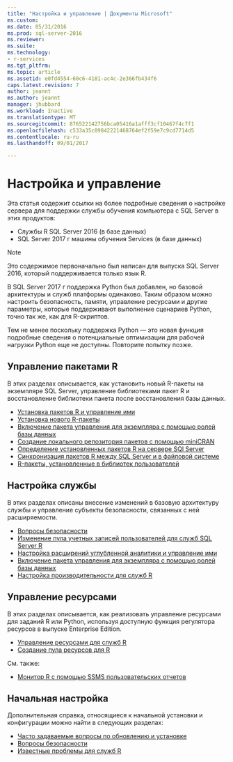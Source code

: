```yaml
---
title: "Настройка и управление | Документы Microsoft"
ms.custom: 
ms.date: 05/31/2016
ms.prod: sql-server-2016
ms.reviewer: 
ms.suite: 
ms.technology:
- r-services
ms.tgt_pltfrm: 
ms.topic: article
ms.assetid: e0fd4554-60c6-4181-ac4c-2e366fb434f6
caps.latest.revision: 7
author: jeannt
ms.author: jeannt
manager: jhubbard
ms.workload: Inactive
ms.translationtype: MT
ms.sourcegitcommit: 876522142756bca05416a1afff3cf10467f4c7f1
ms.openlocfilehash: c533a35c09842221468764ef2f59e7c9cd7714d5
ms.contentlocale: ru-ru
ms.lasthandoff: 09/01/2017

---
```

# <a name="configuration-and-management"></a>Настройка и управление

Эта статья содержит ссылки на более подробные сведения о настройке сервера для поддержки службы обучения компьютера с SQL Server в этих продуктов:

+ Службы R SQL Server 2016 (в базе данных)
+ SQL Server 2017 г машины обучения Services (в базе данных)

> [!NOTE]
> 
> Это содержимое первоначально был написан для выпуска SQL Server 2016, который поддерживается только язык R.
> 
> В SQL Server 2017 г поддержка Python был добавлен, но базовой архитектуры и служб платформы одинаково. Таким образом можно настроить безопасность, памяти, управление ресурсами и другие параметры, которые поддерживают выполнение сценариев Python, точно так же, как для R-скриптов.
> 
> Тем не менее поскольку поддержка Python — это новая функция подробные сведения о потенциальные оптимизации для рабочей нагрузки Python еще не доступны. Повторите попытку позже.

## <a name="r-package-management"></a>Управление пакетами R

В этих разделах описывается, как установить новый R-пакеты на экземпляре SQL Server, управление библиотеками пакет R и восстановление библиотеки пакета после восстановления базы данных.

+ [Установка пакетов R и управление ими](installing-and-managing-r-packages.md)
+ [Установка нового R-пакеты](install-additional-r-packages-on-sql-server.md)
+ [Включение пакета управления для экземпляра с помощью ролей базы данных](r-package-how-to-enable-or-disable.md)
+ [Создание локального репозитория пакетов с помощью miniCRAN](create-a-local-package-repository-using-minicran.md)
+ [Определение установленных пакетов R на сервере SQl Server](determine-which-packages-are-installed-on-sql-server.md)
+ [Синхронизация пакетов R между SQL Server и в файловой системе](package-install-uninstall-and-sync.md)
+ [R-пакеты, установленные в библиотек пользователей](packages-installed-in-user-libraries.md)

## <a name="service-configuration"></a>Настройка службы

В этих разделах описаны внесение изменений в базовую архитектуру службы и управление субъекты безопасности, связанных с ней расширяемости.

+ [Вопросы безопасности](security-considerations-for-the-r-runtime-in-sql-server.md)
+ [Изменение пула учетных записей пользователей для служб SQL Server R](../../advanced-analytics/r/modify-the-user-account-pool-for-sql-server-r-services.md)
+ [Настройка расширений углубленной аналитики и управление ими](../../advanced-analytics/r/configure-and-manage-advanced-analytics-extensions.md)
+ [Включение пакета управления для экземпляра с помощью ролей базы данных](r-package-how-to-enable-or-disable.md)
+ [Настройка производительности для служб R](sql-server-r-services-performance-tuning.md)

## <a name="resource-governance"></a>Управление ресурсами

В этих разделах описывается, как реализовать управление ресурсами для заданий R или Python, используя доступную функция регулятора ресурсов в выпуске Enterprise Edition.

+ [Управление ресурсами для служб R](../../advanced-analytics/r/resource-governance-for-r-services.md)
+ [Создание пула ресурсов для R](../../advanced-analytics/r/how-to-create-a-resource-pool-for-r.md)

См. также:

+ [Монитор R с помощью SSMS пользовательских отчетов](monitor-r-services-using-custom-reports-in-management-studio.md)

## <a name="initial-setup"></a>Начальная настройка

Дополнительная справка, относящиеся к начальной установки и конфигурации можно найти в следующих разделах:

+ [Часто задаваемые вопросы по обновлению и установке](../r/upgrade-and-installation-faq-sql-server-r-services.md)
+ [Вопросы безопасности](../r/security-considerations-for-the-r-runtime-in-sql-server.md)
+ [Известные проблемы для служб R](../../advanced-analytics/known-issues-for-sql-server-machine-learning-services.md)


